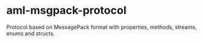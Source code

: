 # aml-msgpack-protocol
Protocol based on MessagePack format with properties, methods, streams, enums and structs.
